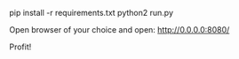 pip install -r requirements.txt
python2 run.py

Open browser of your choice and open:
http://0.0.0.0:8080/

Profit!
